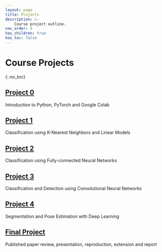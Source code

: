 ```yaml
---
layout: page
title: Projects
description: >-
    Course project outline.
nav_order: 4
has_children: true
has_toc: false
---
```


# Course Projects
{:.no_toc}

<!-- ## Table of contents
{: .no_toc .text-delta }

1. TOC
{:toc}

--- -->


## [Project 0](/projects/project0/)

Introduction to Python, PyTorch and Google Colab

## [Project 1](/projects/project1/)

Classification using K-Nearest Neighbors and Linear Models

## [Project 2](/projects/project2/)

Classification using Fully-connected Neural Networks

## [Project 3](/projects/project3/)

Classification and Detection using Convolutional Neural Networks

## [Project 4](/projects/project4/)

Segmentation and Pose Estimation with Deep Learning

## [Final Project](/projects/finalproject/)

Published paper review, presentation, reproduction, extension and report


